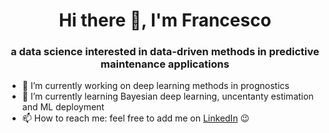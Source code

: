 <h1 align="center">Hi there 👋, I'm Francesco</h1>
<h3 align="center">a data science interested in data-driven methods in predictive maintenance applications</h3>

- 🔭 I’m currently working on deep learning methods in prognostics
- 🌱 I’m currently learning Bayesian deep learning, uncentanty estimation and ML deployment
- 📫 How to reach me: feel free to add me on [LinkedIn](https://www.linkedin.com/in/francesco-mrn/) 😉


<!--
**FrancescoMrn/francescomrn** is a ✨ _special_ ✨ repository because its `README.md` (this file) appears on your GitHub profile.
Here are some ideas to get you started:
- 🔭 I’m currently working on ...
- 🌱 I’m currently learning ...
- 👯 I’m looking to collaborate on ...
- 🤔 I’m looking for help with ...
- 💬 Ask me about ...
- 📫 How to reach me: ...
- 😄 Pronouns: ...
- ⚡ Fun fact: ...
-->
